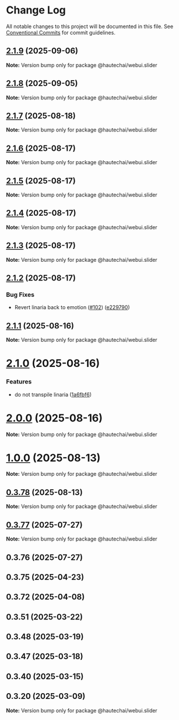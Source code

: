 # Change Log

All notable changes to this project will be documented in this file.
See [Conventional Commits](https://conventionalcommits.org) for commit guidelines.

## [2.1.9](https://github.com/HautechAI/webui/compare/@hautechai/webui.slider@2.1.8...@hautechai/webui.slider@2.1.9) (2025-09-06)

**Note:** Version bump only for package @hautechai/webui.slider

## [2.1.8](https://github.com/HautechAI/webui/compare/@hautechai/webui.slider@2.1.7...@hautechai/webui.slider@2.1.8) (2025-09-05)

**Note:** Version bump only for package @hautechai/webui.slider

## [2.1.7](https://github.com/HautechAI/webui/compare/@hautechai/webui.slider@2.1.6...@hautechai/webui.slider@2.1.7) (2025-08-18)

**Note:** Version bump only for package @hautechai/webui.slider

## [2.1.6](https://github.com/HautechAI/webui/compare/@hautechai/webui.slider@2.1.5...@hautechai/webui.slider@2.1.6) (2025-08-17)

**Note:** Version bump only for package @hautechai/webui.slider

## [2.1.5](https://github.com/HautechAI/webui/compare/@hautechai/webui.slider@2.1.4...@hautechai/webui.slider@2.1.5) (2025-08-17)

**Note:** Version bump only for package @hautechai/webui.slider

## [2.1.4](https://github.com/HautechAI/webui/compare/@hautechai/webui.slider@2.1.3...@hautechai/webui.slider@2.1.4) (2025-08-17)

**Note:** Version bump only for package @hautechai/webui.slider

## [2.1.3](https://github.com/HautechAI/webui/compare/@hautechai/webui.slider@2.1.2...@hautechai/webui.slider@2.1.3) (2025-08-17)

**Note:** Version bump only for package @hautechai/webui.slider

## [2.1.2](https://github.com/HautechAI/webui/compare/@hautechai/webui.slider@2.1.1...@hautechai/webui.slider@2.1.2) (2025-08-17)

### Bug Fixes

- Revert linaria back to emotion ([#102](https://github.com/HautechAI/webui/issues/102)) ([e229790](https://github.com/HautechAI/webui/commit/e229790dae8eba4b3037bbe41365e5a73ab7f6dc))

## [2.1.1](https://github.com/HautechAI/webui/compare/@hautechai/webui.slider@2.1.0...@hautechai/webui.slider@2.1.1) (2025-08-16)

**Note:** Version bump only for package @hautechai/webui.slider

# [2.1.0](https://github.com/HautechAI/webui/compare/@hautechai/webui.slider@1.0.0...@hautechai/webui.slider@2.1.0) (2025-08-16)

### Features

- do not transpile linaria ([1a6fbf6](https://github.com/HautechAI/webui/commit/1a6fbf6353a0e5028040006b5045170cf83f1ba0))

# [2.0.0](https://github.com/HautechAI/webui/compare/@hautechai/webui.slider@1.0.0...@hautechai/webui.slider@2.0.0) (2025-08-16)

**Note:** Version bump only for package @hautechai/webui.slider

# [1.0.0](https://github.com/HautechAI/webui/compare/@hautechai/webui.slider@0.3.78...@hautechai/webui.slider@1.0.0) (2025-08-13)

**Note:** Version bump only for package @hautechai/webui.slider

## [0.3.78](https://github.com/HautechAI/webui/compare/@hautechai/webui.slider@0.3.77...@hautechai/webui.slider@0.3.78) (2025-08-13)

**Note:** Version bump only for package @hautechai/webui.slider

## [0.3.77](https://github.com/HautechAI/webui/compare/@hautechai/webui.slider@0.3.76...@hautechai/webui.slider@0.3.77) (2025-07-27)

**Note:** Version bump only for package @hautechai/webui.slider

## 0.3.76 (2025-07-27)

## 0.3.75 (2025-04-23)

## 0.3.72 (2025-04-08)

## 0.3.51 (2025-03-22)

## 0.3.48 (2025-03-19)

## 0.3.47 (2025-03-18)

## 0.3.40 (2025-03-15)

## 0.3.20 (2025-03-09)

**Note:** Version bump only for package @hautechai/webui.slider
